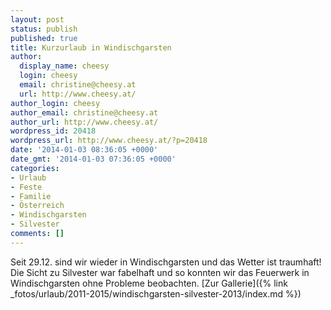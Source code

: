 ```yaml
---
layout: post
status: publish
published: true
title: Kurzurlaub in Windischgarsten
author:
  display_name: cheesy
  login: cheesy
  email: christine@cheesy.at
  url: http://www.cheesy.at/
author_login: cheesy
author_email: christine@cheesy.at
author_url: http://www.cheesy.at/
wordpress_id: 20418
wordpress_url: http://www.cheesy.at/?p=20418
date: '2014-01-03 08:36:05 +0000'
date_gmt: '2014-01-03 07:36:05 +0000'
categories:
- Urlaub
- Feste
- Familie
- Österreich
- Windischgarsten
- Silvester
comments: []
---
```

Seit 29.12. sind wir wieder in Windischgarsten und das Wetter ist traumhaft! Die Sicht zu Silvester war fabelhaft und so konnten wir das Feuerwerk in Windischgarsten ohne Probleme beobachten.
[Zur Gallerie]({% link _fotos/urlaub/2011-2015/windischgarsten-silvester-2013/index.md %})
